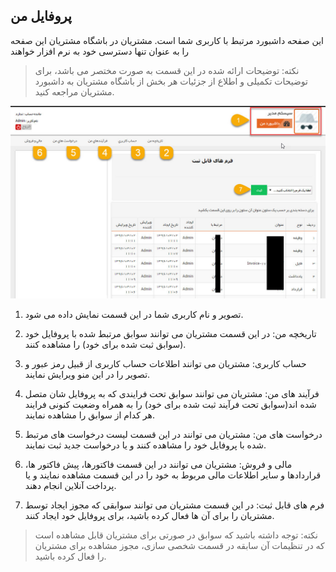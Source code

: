 ﻿## پروفایل من

این صفحه داشبورد مرتبط با کاربری شما است. مشتریان در باشگاه مشتریان این صفحه را به عنوان تنها دسترسی خود به نرم افزار خواهند 

> نکته: توضیحات ارائه شده در این قسمت به صورت مختصر می باشد، برای توضیحات تکمیلی و اطلاع از جزئیات هر بخش از باشگاه مشتریان به داشبورد مشتریان مراجعه کنید.

![](MyProfile.jpg)

1. تصویر و نام کاربری شما در این قسمت نمایش داده می شود.

2. تاریخچه من: در این قسمت مشتریان می توانند سوابق مرتبط شده با پروفایل خود (سوابق ثبت شده برای خود) را مشاهده کنند.

3. حساب کاربری: مشتریان می توانند اطلاعات حساب کاربری از قبیل رمز عبور و تصویر را در این منو ویرایش نمایند.

4. فرآیند های من: مشتریان می توانند سوابق تحت فرایندی که به پروفایل شان متصل شده اند(سوابق تحت فرآیند ثبت شده برای خود)  را به همراه وضعیت کنونی فرایند هر کدام از سوابق را مشاهده نمایند.

5. درخواست های من: مشتریان می توانند در این قسمت لیست درخواست های مرتبط شده با پروفایل خود را مشاهده کنند و یا درخواست جدید ثبت نمایند.

6. مالی و فروش:  مشتریان می توانند در این قسمت  فاکتورها، پیش فاکتور ها، قراردادها و سایر اطلاعات مالی مربوط به خود را در این قسمت مشاهده نمایند و یا پرداخت آنلاین انجام دهند. 

7. فرم های قابل ثبت: در این قسمت مشتریان می توانند سوابقی که مجوز ایجاد توسط مشتریان را برای آن ها فعال کرده باشید، برای پروفایل خود ایجاد کنند.

> نکته: توجه داشته باشید که سوابق در صورتی برای مشتریان قابل مشاهده است که در تنظیمات آن سابقه در قسمت شخصی سازی، مجوز مشاهده برای مشتریان را فعال کرده باشید.

